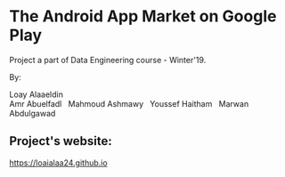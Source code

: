 # The Android App Market on Google Play

Project a part of Data Engineering course - Winter'19.

By: 

Loay Alaaeldin \
Amr Abuelfadl &nbsp;
Mahmoud Ashmawy &nbsp;
Youssef Haitham &nbsp;
Marwan Abdulgawad


## Project's website: 
https://loaialaa24.github.io



